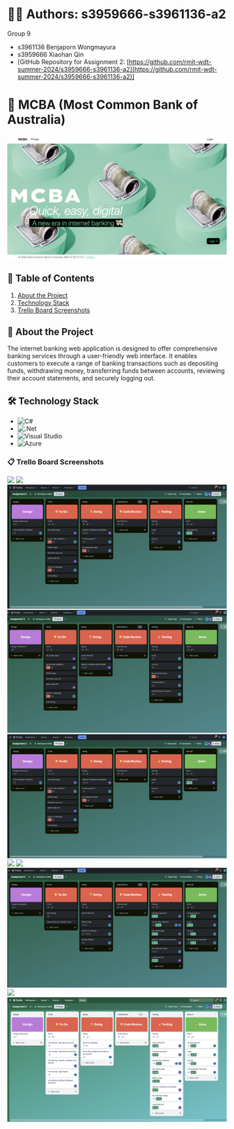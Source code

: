 # 🙋‍♀️ Authors: s3959666-s3961136-a2
Group 9
- s3961136 Benjaporn Wongmayura
- s3959666 Xiaohan Qin
- [GitHub Repository for Assignment 2: [https://github.com/rmit-wdt-summer-2024/s3959666-s3961136-a2](https://github.com/rmit-wdt-summer-2024/s3959666-s3961136-a2)]

# 💸 MCBA (Most Common Bank of Australia)
<p align="center">
  <img src="img/Landing_Page_v1.png" alt="Landing_page"/>
</p>

## 🔗 Table of Contents
1. [About the Project](#about-the-project)
2. [Technology Stack](#technology-stack)
3. [Trello Board Screenshots](#trello-board-screenshots)

## 🔭 About the Project
The internet banking web application is designed to offer comprehensive banking services through a user-friendly web interface. It enables customers to execute a range of banking transactions such as depositing funds, withdrawing money, transferring funds between accounts, reviewing their account statements, and securely logging out.

## 🛠 Technology Stack
- ![C#](https://img.shields.io/badge/c%23-%23239120.svg?style=for-the-badge&logo=csharp&logoColor=white)
- ![.Net](https://img.shields.io/badge/.NET-5C2D91?style=for-the-badge&logo=.net&logoColor=white)
- ![Visual Studio](https://img.shields.io/badge/Visual%20Studio-5C2D91.svg?style=for-the-badge&logo=visual-studio&logoColor=white)
- ![Azure](https://img.shields.io/badge/azure-%230072C6.svg?style=for-the-badge&logo=microsoftazure&logoColor=white)

### 📋 Trello Board Screenshots
<p align="left">
  <img src="img/trelloboard/Screenshot 2024-01-19 at 2.07.41 pm.png"/>
  <img src="img/trelloboard/Screenshot 2024-01-21 at 12.03.54 am.png"/>
  <img src="img/trelloboard/Screenshot 2024-01-22 at 23.19.24 pm.png"/>
  <img src="img/trelloboard/Screenshot 2024-01-23 at 22.45.56pm.png"/>
  <img src="img/trelloboard/Screenshot 2024-01-22 at 23.19.24 pm.png"/>
  <img src="img/trelloboard/Screenshot 2024-01-25 at 11.44.44 am.png"/>
  <img src="img/trelloboard/Screenshot 2024-01-25 at 11.47.21 am.png"/>
  <img src="img/trelloboard/Screenshot 2024-01-27 at 22.27.47 pm.png"/>
  <img src="img/trelloboard/Screenshot 2024-01-28 at 6.46.02 pm.png"/>
  <img src="img/trelloboard/Screenshot 2524-01-29 at 16.35.18 pm.png"/>
</p>
